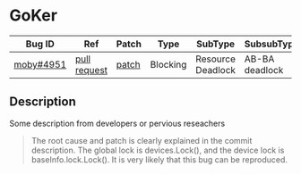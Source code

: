 
# GoKer

| Bug ID|  Ref | Patch | Type | SubType | SubsubType |
| ----  | ---- | ----  | ---- | ---- | ---- |
|[moby#4951]|[pull request]|[patch]| Blocking | Resource Deadlock | AB-BA deadlock |

[moby#4951]:(moby4951_test.go)
[patch]:https://github.com/moby/moby/pull/4951/files
[pull request]:https://github.com/moby/moby/pull/4951
 
## Description

Some description from developers or pervious reseachers

> The root cause and patch is clearly explained in the commit
  description. The global lock is devices.Lock(), and the device
  lock is baseInfo.lock.Lock(). It is very likely that this bug
  can be reproduced.


